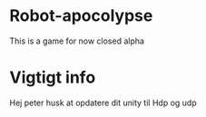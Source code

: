 # Robot-apocolypse

This is a game for now closed alpha

# Vigtigt info 

Hej peter husk at opdatere dit unity til Hdp og udp
